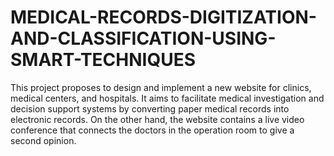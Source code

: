 # MEDICAL-RECORDS-DIGITIZATION-AND-CLASSIFICATION-USING-SMART-TECHNIQUES
This project proposes to design and implement a new website for clinics, medical centers, and hospitals. It aims to facilitate medical investigation and decision support systems by converting paper medical records into electronic records. On the other hand, the website contains a live video conference that connects the doctors in the operation room to give a second opinion.

